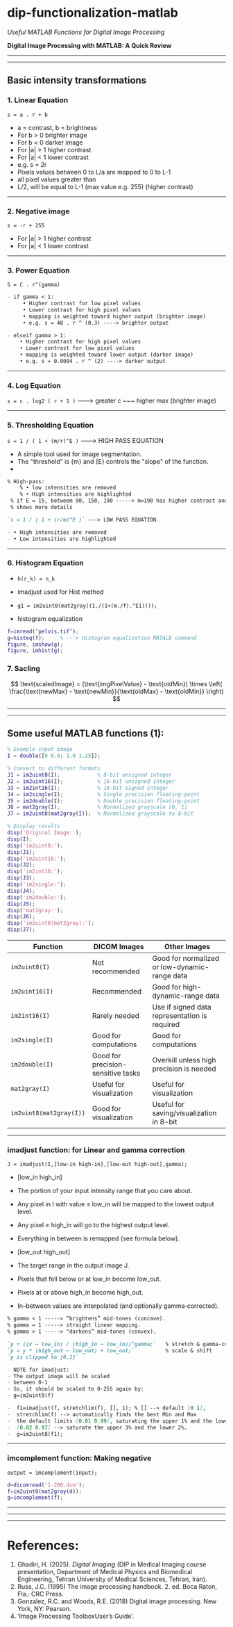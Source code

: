 # dip-functionalization-matlab

 *Useful MATLAB Functions for Digital Image Processing*

**Digital Image Processing with MATLAB: A Quick Review** 

-------------------------------------
-------------------------------------
## Basic intensity transformations

### 1. Linear Equation

`s = a . r + b`

-  a = contrast,  b = brightness
-  For b > 0 brighter image
-  For b < 0 darker image
-  For |a| > 1 higher contrast
-  For |a| < 1 lower contrast
-  e.g. s = 2r
-  Pixels values between 0 to L/a are mapped to 0 to L-1
-  all pixel values greater than 
-  L/2, will be equal to L-1 (max value e.g. 255) (higher contrast)
- -------------------------------------------------------
### 2. Negative image

`s = -r + 255`
- For |a| > 1 higher contrast
- For |a| < 1 lower contrast
- -------------------------------------------------------
### 3. Power Equation

`S = C . r^(gamma)`
```markdown
- if gamma < 1:
     • Higher contrast for low pixel values
     • Lower contrast for high pixel values
     • mapping is weighted toward higher output (brighter image)
     • e.g. s = 48 . r ^ (0.3) ----> brighter output

- elseif gamma > 1:
    • Higher contrast for high pixel values
    • Lower contrast for low pixel values
    • mapping is weighted toward lower output (darker image) 
    • e.g. s = 0.0004 . r ^ (2) ----> darker output
```
- -------------------------------------------------------
### 4. Log Equation

`s = c . log2 ( r + 1 )`  ---> greater c ~~~ higher max (brighter image)
- -------------------------------------------------------
### 5. Thresholding Equation


`s = 1 / ( 1 + (m/r)^E )` ---> HIGH PASS EQUATION

- A simple tool used for image segmentation.
- The "threshold" is {m} and {E} controls the "slope" of the function.
- 
```markdown 
% High-pass:
    % • low intensities are removed
    % • High intensities are highlighted
 % if E = 15, betweem 90, 150, 190 -----> m=190 has higher contrast and
 % shows more details
```

```markdown
`s = 1 / ( 1 + (r/m)^E )` ---> LOW PASS EQUATION

- • High intensities are removed
- • Low intensities are highlighted
```
- -------------------------------------------------------

### 6. Histogram Equation

- `h(r_k) = n_k`

- imadjust used for Hist method
- `g1 = im2uint8(mat2gray((1./(1+(m./f).^E1))));`
- histogram equalization 

```matlab
f=imread(‘pelvis.tif’);
g=histeq(f);     % ---> Histogram equalization MATALB command
figure, imshow(g);
figure, imhist(g);
```
### 7. Sacling

$$
\text{scaledImage} = (\text{imgPixelValue} - \text{oldMin}) \times \left( \frac{\text{newMax} - \text{newMin}}{\text{oldMax} - \text{oldMin}} \right)
$$

---------------------------------------
---------------------------------------
## Some useful MATLAB functions (1):

```matlab
% Example input image
I = double([0 0.5; 1.0 1.25]);

% Convert to different formats
J1 = im2uint8(I);            % 8-bit unsigned integer
J2 = im2uint16(I);           % 16-bit unsigned integer
J3 = im2int16(I);            % 16-bit signed integer
J4 = im2single(I);           % Single precision floating-point
J5 = im2double(I);           % Double precision floating-point
J6 = mat2gray(I);            % Normalized grayscale [0, 1]
J7 = im2uint8(mat2gray(I));  % Normalized grayscale to 8-bit

% Display results
disp('Original Image:');
disp(I);
disp('im2uint8:');
disp(J1);
disp('im2uint16:');
disp(J2);
disp('im2int16:');
disp(J3);
disp('im2single:');
disp(J4);
disp('im2double:');
disp(J5);
disp('mat2gray:');
disp(J6);
disp('im2uint8(mat2gray):');
disp(J7);
```

| Function                   | DICOM Images                           | Other Images                                         |
|---------------------------|----------------------------------------|------------------------------------------------------|
| `im2uint8(I)`             | Not recommended                        | Good for normalized or low-dynamic-range data        |
| `im2uint16(I)`            | Recommended                            | Good for high-dynamic-range data                     |
| `im2int16(I)`             | Rarely needed                          | Use if signed data representation is required        |
| `im2single(I)`            | Good for computations                  | Good for computations                                |
| `im2double(I)`            | Good for precision-sensitive tasks     | Overkill unless high precision is needed             |
| `mat2gray(I)`             | Useful for visualization               | Useful for visualization                             |
| `im2uint8(mat2gray(I))`   | Good for visualization                              | Useful for saving/visualization in 8-bit             |

- --------------------------------------------------------------------------------------------------------------

### imadjust function: for Linear and gamma correction

`J = imadjust(I,[low-in high-in],[low-out high-out],gamma);`

- [low_in high_in]
- The portion of your input intensity range that you care about.
- Any pixel in I with value ≤ low_in will be mapped to the lowest output level.
- Any pixel ≥ high_in will go to the highest output level.
- Everything in between is remapped (see formula below).

- [low_out high_out]
- The target range in the output image J.
- Pixels that fell below or at low_in become low_out.
- Pixels at or above high_in become high_out.
- In–between values are interpolated (and optionally gamma‐corrected).

```markdown
% gamma < 1 -----> “brightens” mid‐tones (concave).
% gamma = 1 -----> straight linear mapping.
% gamma > 1 -----> "darkens” mid‐tones (convex).
```

```markdown
`y = ((x – low_in) / (high_in – low_in))^gamma;`   % stretch & gamma‐correction
`y = y * (high_out – low_out) + low_out;`          % scale & shift
`y is clipped to [0,1]`
```

```markdown
- NOTE for imadjust:
- The output image will be scaled 
- between 0-1
- So, it should be scaled to 0-255 again by:
- g=im2uint8(f)

-  f1=imadjust(f, stretchlim(f), [], 1); % [] --> default [0 1],
-  stretchlim(f) --> automatically finds the best Min and Max
-  the default limits [0.01 0.99], saturating the upper 1% and the lower 1%.
-  [0.02 0.97] --> saturate the upper 3% and the lower 2%.
-  g=im2uint8(f1);
```
- -------------------------------------------------------

### imcomplement function: Making negative

`output = imcomplement(input);`

```matlab
d=dicomread('1-200.dcm');
f=im2uint8(mat2gray(d));
g=imcomplement(f);
```


- -------------
- -------------
- -------------
# **References**:

1. Ghadiri, H. (2025). *Digital Imaging* (DIP in Medical Imaging course presentation, Department of Medical Physics and Biomedical Engineering, Tehran University of Medical Sciences, Tehran, Iran).
2. Russ, J.C. (1995) The image processing handbook. 2. ed. Boca Raton, Fla.: CRC Press.
3. Gonzalez, R.C. and Woods, R.E. (2018) Digital image processing. New York, NY: Pearson.
4. ‘Image Processing ToolboxUser’s Guide’.

